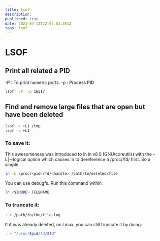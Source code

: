 ```yaml
---
title: lsof
description: 
published: true
date: 2021-04-13T22:03:53.381Z
tags: lsof
---
```


# LSOF

## Print all related a PID

-P : To print numeric ports.
-p : Process PID

```bash
lsof  -P  -p 16517
```

## Find and remove large files that are open but have been deleted


```bash
lsof -a +L1 /tmp
lsof -a +L1
```


### To save it:

This awesomeness was introduced to ln in v8.0 (GNU/coreutils) with the -L|--logical option which causes ln to dereference a /proc/<pid>/fd/<handle> first. So a simple
  
```bash
ln -L /proc/<pid>/fd/<handle> /path/to/deleted/file
  ```
  
You can use debugfs. Run this command within:

```bash
ln <$INODE> FILENAME
```
  
### To truncate it:

```bash
: > /path/to/the/file.log
```

If it was already deleted, on Linux, you can still truncate it by doing:

```bash
: > "/proc/$pid/fd/$fd"
```
